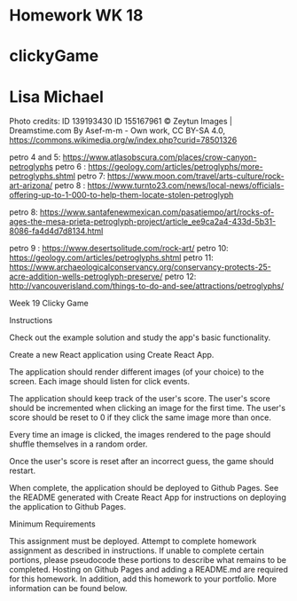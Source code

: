 # Homework WK 18 
# clickyGame
# Lisa Michael 

Photo credits: 
ID 139193430
ID 155167961 © Zeytun Images | Dreamstime.com
By Asef-m-m - Own work, CC BY-SA 4.0, https://commons.wikimedia.org/w/index.php?curid=78501326

petro 4 and 5: https://www.atlasobscura.com/places/crow-canyon-petroglyphs
petro 6 : https://geology.com/articles/petroglyphs/more-petroglyphs.shtml
petro 7: https://www.moon.com/travel/arts-culture/rock-art-arizona/
petro 8 : https://www.turnto23.com/news/local-news/officials-offering-up-to-1-000-to-help-them-locate-stolen-petroglyph

petro 8: https://www.santafenewmexican.com/pasatiempo/art/rocks-of-ages-the-mesa-prieta-petroglyph-project/article_ee9ca2a4-433d-5b31-8086-fa4d4d7d8134.html

petro 9 : https://www.desertsolitude.com/rock-art/
petro 10: https://geology.com/articles/petroglyphs.shtml
petro 11: https://www.archaeologicalconservancy.org/conservancy-protects-25-acre-addition-wells-petroglyph-preserve/
petro 12: http://vancouverisland.com/things-to-do-and-see/attractions/petroglyphs/

Week 19 Clicky Game

Instructions


Check out the example solution and study the app's basic functionality.


Create a new React application using Create React App.


The application should render different images (of your choice) to the screen. Each image should listen for click events.


The application should keep track of the user's score. The user's score should be incremented when clicking an image for the first time. The user's score should be reset to 0 if they click the same image more than once.


Every time an image is clicked, the images rendered to the page should shuffle themselves in a random order.


Once the user's score is reset after an incorrect guess, the game should restart.


When complete, the application should be deployed to Github Pages. See the README generated with Create React App for instructions on deploying the application to Github Pages.




Minimum Requirements


This assignment must be deployed. Attempt to complete homework assignment as described in instructions. If unable to complete certain portions, please pseudocode these portions to describe what remains to be completed. Hosting on Github Pages and adding a README.md are required for this homework. In addition, add this homework to your portfolio. More information can be found below.
